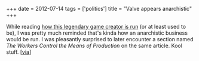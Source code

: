 +++
date = 2012-07-14
tags = ['politics']
title = "Valve appears anarchistic"
+++

While reading [how this legendary game creator is run] (or at least used
to be), I was pretty much reminded that\'s kinda how an anarchistic
business would be run. I was pleasantly surprised to later encounter a
section named *The Workers Control the Means of Production* on the same
article. Kool stuff. \[[via]\]

  [how this legendary game creator is run]: http://www.gamasutra.com/view/feature/3408
  [via]: http://assets.sbnation.com/assets/1074301/Valve_Handbook_LowRes.pdf
